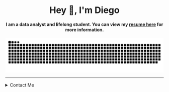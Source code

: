 <!DOCTYPE html>
<html lang="en">
<head>
  <meta charset="UTF-8">
  <meta name="viewport" content="width=device-width, initial-scale=1.0">
<!--   <title>Diego - Data Analytics Professional</title> -->
</head>
<body>

<div align="center">
  <span>
    <h1>Hey 👋, I'm Diego</h1>
    <h4>I am a data analyst and lifelong student. You can view my <a href="https://github.com/destuar/destuar/blob/main/Estuar%2C%20Diego%20-%20Resume.pdf" target="_blank">resume here</a> for more information.</h4>
  </span>
</div>
<picture>
  <source
    media="(prefers-color-scheme: dark)"
    srcset="https://raw.githubusercontent.com/platane/snk/output/github-contribution-grid-snake-dark.svg"
  />
  <source
    media="(prefers-color-scheme: light)"
    srcset="https://raw.githubusercontent.com/platane/snk/output/github-contribution-grid-snake.svg"
  />
  <img
    alt="github contribution grid snake animation"
    src="https://raw.githubusercontent.com/platane/snk/output/github-contribution-grid-snake.svg"
  />
</picture>

<hr>

<details>
  <summary>Contact Me</summary>
  <div align="center">
    <p>
      <a href="https://www.linkedin.com/in/diegoestuar/" target="_blank" style="text-decoration: none; display: inline-block;">
        <img src="https://img.shields.io/badge/linkedin-%231DA1F2.svg?style=for-the-badge&logo=linkedin&logoColor=white" alt="LinkedIn Badge" height="30">
      </a>&nbsp;&nbsp;
      <a href="mailto:diegojestuar@gmail.com" target="_blank" style="text-decoration: none; display: inline-block;">
        <img src="https://img.shields.io/badge/gmail-EA4335.svg?style=for-the-badge&logo=gmail&logoColor=white" alt="Gmail Badge" height="30">
      </a>
    </p>
  </div>
   <summary>My Tech Stack</summary>
   <div align="center">
    <p>
      <a>
        <img src="https://img.shields.io/badge/langchain-1C3C3C?style=for-the-badge&logo=langchain&logoColor=white" alt="LangChain" height="30">
      </a>&nbsp;&nbsp;
      <a>
        <img src="https://img.shields.io/badge/Tableau-E97627?style=for-the-badge&logo=Tableau&logoColor=white" alt="Tableau Badge" height="30">
      </a>
    </p>
  </div>
</details>
